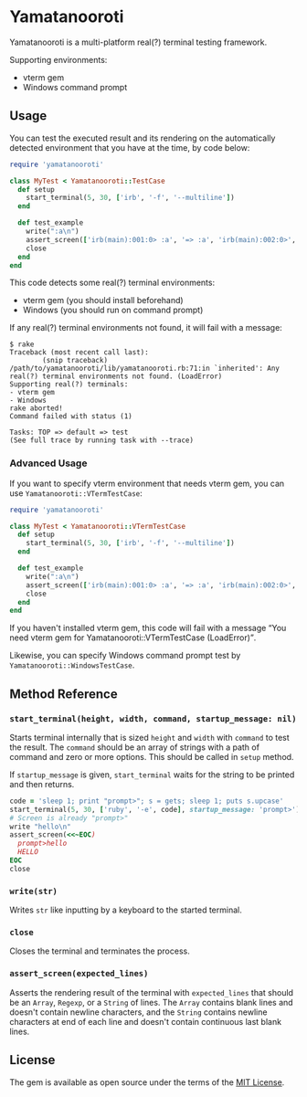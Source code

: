# Yamatanooroti

Yamatanooroti is a multi-platform real(?) terminal testing framework.

Supporting environments:

- vterm gem
- Windows command prompt

## Usage

You can test the executed result and its rendering on the automatically detected environment that you have at the time, by code below:

```ruby
require 'yamatanooroti'

class MyTest < Yamatanooroti::TestCase
  def setup
    start_terminal(5, 30, ['irb', '-f', '--multiline'])
  end

  def test_example
    write(":a\n")
    assert_screen(['irb(main):001:0> :a', '=> :a', 'irb(main):002:0>', '', ''])
    close
  end
end
```

This code detects some real(?) terminal environments:

- vterm gem (you should install beforehand)
- Windows (you should run on command prompt)

If any real(?) terminal environments not found, it will fail with a message:

```
$ rake
Traceback (most recent call last):
        (snip traceback)
/path/to/yamatanooroti/lib/yamatanooroti.rb:71:in `inherited': Any real(?) terminal environments not found. (LoadError)
Supporting real(?) terminals:
- vterm gem
- Windows
rake aborted!
Command failed with status (1)

Tasks: TOP => default => test
(See full trace by running task with --trace)
```

### Advanced Usage

If you want to specify vterm environment that needs vterm gem, you can use `Yamatanooroti::VTermTestCase`:

```ruby
require 'yamatanooroti'

class MyTest < Yamatanooroti::VTermTestCase
  def setup
    start_terminal(5, 30, ['irb', '-f', '--multiline'])
  end

  def test_example
    write(":a\n")
    assert_screen(['irb(main):001:0> :a', '=> :a', 'irb(main):002:0>', '', ''])
    close
  end
end
```

If you haven't installed vterm gem, this code will fail with a message <q>You need vterm gem for Yamatanooroti::VTermTestCase (LoadError)</q>.

Likewise, you can specify Windows command prompt test by `Yamatanooroti::WindowsTestCase`.

## Method Reference

### `start_terminal(height, width, command, startup_message: nil)`

Starts terminal internally that is sized `height` and `width` with `command` to test the result. The `command` should be an array of strings with a path of command and zero or more options. This should be called in `setup` method.

If `startup_message` is given, `start_terminal` waits for the string to be printed and then returns.

```ruby
code = 'sleep 1; print "prompt>"; s = gets; sleep 1; puts s.upcase'
start_terminal(5, 30, ['ruby', '-e', code], startup_message: 'prompt>')
# Screen is already "prompt>"
write "hello\n"
assert_screen(<<~EOC)
  prompt>hello
  HELLO
EOC
close
```

### `write(str)`

Writes `str` like inputting by a keyboard to the started terminal.

### `close`

Closes the terminal and terminates the process.

### `assert_screen(expected_lines)`

Asserts the rendering result of the terminal with `expected_lines` that should be an `Array`, `Regexp`, or a `String` of lines. The `Array` contains blank lines and doesn't contain newline characters, and the `String` contains newline characters at end of each line and doesn't contain continuous last blank lines.

## License

The gem is available as open source under the terms of the [MIT License](http://opensource.org/licenses/MIT).
